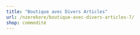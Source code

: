 ```yaml
---
title: "Boutique avec Divers Articles"
url: /nzerekore/boutique-avec-divers-articles-7/
shop: commodité
---
```

